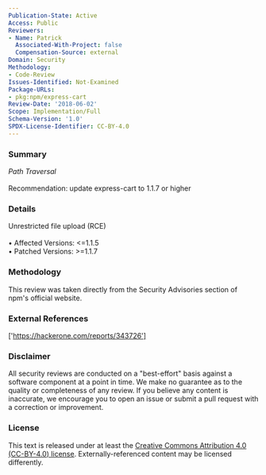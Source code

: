 ```yaml
---
Publication-State: Active
Access: Public
Reviewers:
- Name: Patrick
  Associated-With-Project: false
  Compensation-Source: external
Domain: Security
Methodology:
- Code-Review
Issues-Identified: Not-Examined
Package-URLs:
- pkg:npm/express-cart
Review-Date: '2018-06-02'
Scope: Implementation/Full
Schema-Version: '1.0'
SPDX-License-Identifier: CC-BY-4.0
---
```

### Summary
*Path Traversal*<br><br>Recommendation: update express-cart to 1.1.7 or higher
### Details
Unrestricted file upload (RCE)
<br><br>• Affected Versions: <=1.1.5
<br>• Patched Versions: >=1.1.7
### Methodology
This review was taken directly from the Security Advisories section of npm's official website.
### External References
['https://hackerone.com/reports/343726']
### Disclaimer
All security reviews are conducted on a "best-effort" basis against a software component at a point in time. We make no guarantee as to the quality or completeness of any review. If you believe any content is inaccurate, we encourage you to open an issue or submit a pull request with a correction or improvement.
### License
This text is released under at least the [Creative Commons Attribution 4.0 (CC-BY-4.0) license](https://creativecommons.org/licenses/by/4.0/legalcode.txt). Externally-referenced content may be licensed differently.
